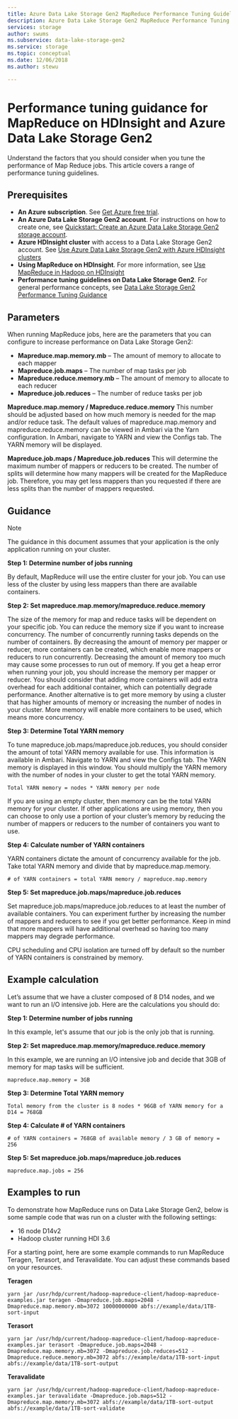 ```yaml
---
title: Azure Data Lake Storage Gen2 MapReduce Performance Tuning Guidelines | Microsoft Docs
description: Azure Data Lake Storage Gen2 MapReduce Performance Tuning Guidelines
services: storage
author: swums
ms.subservice: data-lake-storage-gen2
ms.service: storage
ms.topic: conceptual
ms.date: 12/06/2018
ms.author: stewu

---
```

# Performance tuning guidance for MapReduce on HDInsight and Azure Data Lake Storage Gen2

Understand the factors that you should consider when you tune the performance of Map Reduce jobs. This article covers a range of performance tuning guidelines.

## Prerequisites

* **An Azure subscription**. See [Get Azure free trial](https://azure.microsoft.com/pricing/free-trial/).
* **An Azure Data Lake Storage Gen2 account**. For instructions on how to create one, see [Quickstart: Create an Azure Data Lake Storage Gen2 storage account](data-lake-storage-quickstart-create-account.md).
* **Azure HDInsight cluster** with access to a Data Lake Storage Gen2 account. See [Use Azure Data Lake Storage Gen2 with Azure HDInsight clusters](https://docs.microsoft.com/azure/hdinsight/hdinsight-hadoop-use-data-lake-storage-gen2)
* **Using MapReduce on HDInsight**.  For more information, see [Use MapReduce in Hadoop on HDInsight](https://docs.microsoft.com/azure/hdinsight/hdinsight-use-mapreduce)
* **Performance tuning guidelines on Data Lake Storage Gen2**.  For general performance concepts, see [Data Lake Storage Gen2 Performance Tuning Guidance](data-lake-storage-performance-tuning-guidance.md)

## Parameters

When running MapReduce jobs, here are the parameters that you can configure to increase performance on Data Lake Storage Gen2:

* **Mapreduce.map.memory.mb** – The amount of memory to allocate to each mapper
* **Mapreduce.job.maps** – The number of map tasks per job
* **Mapreduce.reduce.memory.mb** – The amount of memory to allocate to each reducer
* **Mapreduce.job.reduces** – The number of reduce tasks per job

**Mapreduce.map.memory / Mapreduce.reduce.memory**
This number should be adjusted based on how much memory is needed for the map and/or reduce task.  The default values of mapreduce.map.memory and mapreduce.reduce.memory can be viewed in Ambari via the Yarn configuration.  In Ambari, navigate to YARN and view the Configs tab.  The YARN memory will be displayed.  

**Mapreduce.job.maps / Mapreduce.job.reduces**
This will determine the maximum number of mappers or reducers to be created.  The number of splits will determine how many mappers will be created for the MapReduce job.  Therefore, you may get less mappers than you requested if there are less splits than the number of mappers requested.       

## Guidance

> [!NOTE]
> The guidance in this document assumes that your application is the only application running on your cluster.

**Step 1: Determine number of jobs running**

By default, MapReduce will use the entire cluster for your job.  You can use less of the cluster by using less mappers than there are available containers.        

**Step 2: Set mapreduce.map.memory/mapreduce.reduce.memory**

The size of the memory for map and reduce tasks will be dependent on your specific job.  You can reduce the memory size if you want to increase concurrency.  The number of concurrently running tasks depends on the number of containers.  By decreasing the amount of memory per mapper or reducer, more containers can be created, which enable more mappers or reducers to run concurrently.  Decreasing the amount of memory too much may cause some processes to run out of memory.  If you get a heap error when running your job, you should increase the memory per mapper or reducer.  You should consider that adding more containers will add extra overhead for each additional container, which can potentially degrade performance.  Another alternative is to get more memory by using a cluster that has higher amounts of memory or increasing the number of nodes in your cluster.  More memory will enable more containers to be used, which means more concurrency.  

**Step 3: Determine Total YARN memory**

To tune mapreduce.job.maps/mapreduce.job.reduces, you should consider the amount of total YARN memory available for use.  This information is available in Ambari.  Navigate to YARN and view the Configs tab.  The YARN memory is displayed in this window.  You should multiply the YARN memory with the number of nodes in your cluster to get the total YARN memory.

	Total YARN memory = nodes * YARN memory per node

If you are using an empty cluster, then memory can be the total YARN memory for your cluster.  If other applications are using memory, then you can choose to only use a portion of your cluster’s memory by reducing the number of mappers or reducers to the number of containers you want to use.  

**Step 4: Calculate number of YARN containers**

YARN containers dictate the amount of concurrency available for the job.  Take total YARN memory and divide that by mapreduce.map.memory.  

	# of YARN containers = total YARN memory / mapreduce.map.memory

**Step 5: Set mapreduce.job.maps/mapreduce.job.reduces**

Set mapreduce.job.maps/mapreduce.job.reduces to at least the number of available containers.  You can experiment further by increasing the number of mappers and reducers to see if you get better performance.  Keep in mind that more mappers will have additional overhead so having too many mappers may degrade performance.  

CPU scheduling and CPU isolation are turned off by default so the number of YARN containers is constrained by memory.

## Example calculation

Let’s assume that we have a cluster composed of 8 D14 nodes, and we want to run an I/O intensive job.  Here are the calculations you should do:

**Step 1: Determine number of jobs running**

In this example, let's assume that our job is the only job that is running.  

**Step 2: Set mapreduce.map.memory/mapreduce.reduce.memory**

In this example, we are running an I/O intensive job and decide that 3GB of memory for map tasks will be sufficient.

	mapreduce.map.memory = 3GB

**Step 3: Determine Total YARN memory**

	Total memory from the cluster is 8 nodes * 96GB of YARN memory for a D14 = 768GB
**Step 4: Calculate # of YARN containers**

	# of YARN containers = 768GB of available memory / 3 GB of memory =   256

**Step 5: Set mapreduce.job.maps/mapreduce.job.reduces**

	mapreduce.map.jobs = 256

## Examples to run

To demonstrate how MapReduce runs on Data Lake Storage Gen2, below is some sample code that was run on a cluster with the following settings:

* 16 node D14v2
* Hadoop cluster running HDI 3.6

For a starting point, here are some example commands to run MapReduce Teragen, Terasort, and Teravalidate.  You can adjust these commands based on your resources.

**Teragen**

	yarn jar /usr/hdp/current/hadoop-mapreduce-client/hadoop-mapreduce-examples.jar teragen -Dmapreduce.job.maps=2048 -Dmapreduce.map.memory.mb=3072 10000000000 abfs://example/data/1TB-sort-input

**Terasort**

	yarn jar /usr/hdp/current/hadoop-mapreduce-client/hadoop-mapreduce-examples.jar terasort -Dmapreduce.job.maps=2048 -Dmapreduce.map.memory.mb=3072 -Dmapreduce.job.reduces=512 -Dmapreduce.reduce.memory.mb=3072 abfs://example/data/1TB-sort-input abfs://example/data/1TB-sort-output

**Teravalidate**

	yarn jar /usr/hdp/current/hadoop-mapreduce-client/hadoop-mapreduce-examples.jar teravalidate -Dmapreduce.job.maps=512 -Dmapreduce.map.memory.mb=3072 abfs://example/data/1TB-sort-output abfs://example/data/1TB-sort-validate
